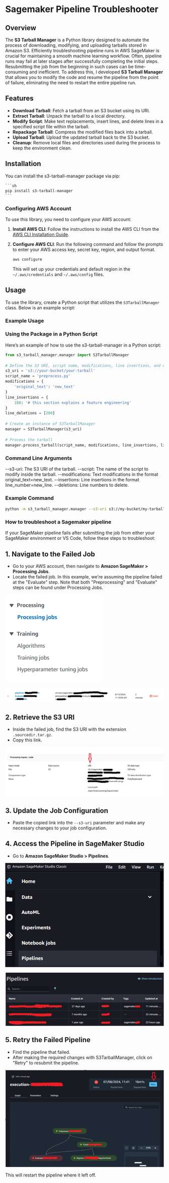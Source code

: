 # Sagemaker Pipeline Troubleshooter

## Overview

The **S3 Tarball Manager** is a Python library designed to automate the process of downloading, modifying, and uploading tarballs stored in Amazon S3. Efficiently troubleshooting pipeline runs in AWS SageMaker is crucial for maintaining a smooth machine learning workflow. Often, pipeline runs may fail at later stages after successfully completing the initial steps. Resubmitting the job from the beginning in such cases can be time-consuming and inefficient. To address this, I developed **S3 Tarball Manager** that allows you to modify the code and resume the pipeline from the point of failure, eliminating the need to restart the entire pipeline run.

## Features

- **Download Tarball**: Fetch a tarball from an S3 bucket using its URI.
- **Extract Tarball**: Unpack the tarball to a local directory.
- **Modify Script**: Make text replacements, insert lines, and delete lines in a specified script file within the tarball.
- **Repackage Tarball**: Compress the modified files back into a tarball.
- **Upload Tarball**: Upload the updated tarball back to the S3 bucket.
- **Cleanup**: Remove local files and directories used during the process to keep the environment clean.

## Installation

You can install the s3-tarball-manager package via pip:

    ```sh
    pip install s3-tarball-manager
    ```

### Configuring AWS Account

To use this library, you need to configure your AWS account:

1. **Install AWS CLI**: Follow the instructions to install the AWS CLI from the [AWS CLI Installation Guide](https://docs.aws.amazon.com/cli/latest/userguide/install-cliv2.html).

2. **Configure AWS CLI**: Run the following command and follow the prompts to enter your AWS access key, secret key, region, and output format.

    ```sh
    aws configure
    ```

    This will set up your credentials and default region in the `~/.aws/credentials` and `~/.aws/config` files.

## Usage

To use the library, create a Python script that utilizes the `S3TarballManager` class. Below is an example script:

### Example Usage

### Using the Package in a Python Script
Here’s an example of how to use the s3-tarball-manager in a Python script:


```python
from s3_tarball_manager.manager import S3TarballManager

# Define the S3 URI, script name, modifications, line insertions, and deletions
s3_uri = 's3://your-bucket/your-tarball'
script_name = 'preprocess.py'
modifications = {
    'original_text': 'new_text'
}
line_insertions = {
    188: '# this section explains a feature engineering'
}
line_deletions = [200]

# Create an instance of S3TarballManager
manager = S3TarballManager(s3_uri)

# Process the tarball
manager.process_tarball(script_name, modifications, line_insertions, line_deletions)
```

### Command Line Arguments
--s3-uri: The S3 URI of the tarball.
--script: The name of the script to modify inside the tarball.
--modifications: Text modifications in the format original_text=new_text.
--insertions: Line insertions in the format line_number=new_line.
--deletions: Line numbers to delete.


### Example Command


```sh
python -m s3_tarball_manager.manager --s3-uri s3://my-bucket/my-tarball.tar.gz --script preprocess.py --modifications "original_text=new_text" --insertions "188=# this section explains a feature engineering" --deletions 200
```


### How to troubleshoot a Sagemaker pipeline

If your SageMaker pipeline fails after submitting the job from either your SageMaker environment or VS Code, follow these steps to troubleshoot:

## 1. Navigate to the Failed Job
- Go to your AWS account, then navigate to **Amazon SageMaker > Processing Jobs**.
- Locate the failed job. In this example, we're assuming the pipeline failed at the "Evaluate" step. Note that both "Preprocessing" and "Evaluate" steps can be found under Processing Jobs.

![Processing and Training Tabs](Figs/processing_tab.png)

![Failed Job Example](Figs/failed_job.png)

## 2. Retrieve the S3 URI
- Inside the failed job, find the S3 URI with the extension `.sourcedir.tar.gz`.
- Copy this link.

![Locate .sourcedir.tar.gz](Figs/S3_URI.png)

## 3. Update the Job Configuration
- Paste the copied link into the `--s3-uri` parameter and make any necessary changes to your job configuration.

## 4. Access the Pipeline in SageMaker Studio
- Go to **Amazon SageMaker Studio > Pipelines**.

![SageMaker Studio Home](Figs/pipeline_tab.png)

![Pipelines List](Figs/pipeline_list.png)

## 5. Retry the Failed Pipeline
- Find the pipeline that failed.
- After making the required changes with S3TarballManager, click on "Retry" to resubmit the pipeline.

![Retry Failed Pipeline](Figs/pipeline_workflow_retry.png)

This will restart the pipeline where it left off.